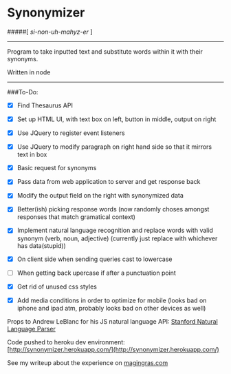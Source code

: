 # Synonymizer
#####[ *si-non-uh-mahyz-er* ]

***

Program to take inputted text and substitute words within it with their synonyms.

Written in node

***

###To-Do:

- [x] Find Thesaurus API   
- [x] Set up HTML UI, with text box on left, button in middle, output on right   
- [x] Use JQuery to register event listeners   
- [x] Use JQuery to modify paragraph on right hand side so that it mirrors text in box   
- [x] Basic request for synonyms   
- [x] Pass data from web application to server and get response back   
- [x] Modify the output field on the right with synonymized data   
- [x] Better(ish) picking response words (now randomly choses amongst responses that match gramatical context)   
- [x] Implement natural language recognition and replace words with valid synonym (verb, noun, adjective) (currently just replace with whichever has data(stupid))   
- [x] On client side when sending queries cast to lowercase   
- [ ] When getting back upercase if after a punctuation point   
- [x] Get rid of unused css styles   
- [x] Add media conditions in order to optimize for mobile (looks bad on iphone and ipad atm, probably looks bad on other devices as well)   



Props to Andrew LeBlanc for his JS natural language API: [Stanford Natural Language Parser](http://nlp.naturalparsing.com/documentation)

Code pushed to heroku dev environment: [http://synonymizer.herokuapp.com/](http://synonymizer.herokuapp.com/)

See my writeup about the experience on [magingras.com](http://magingras.com/coding/Synonymizer/)
